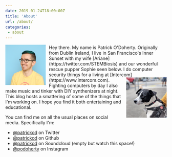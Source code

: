 ```yaml
--- 
date: 2019-01-24T18:00:00Z
title: 'About'
url: /about/
categories:
 - about
---
```


<img style="float: left; width: 25%; padding-right: 10px;" src="/images/about/me.png" alt="Patrick O'Doherty"/>
Hey there. My name is Patrick O'Doherty. Originally from Dublin Ireland, I live in San Francisco's Inner Sunset with my wife [Ariane](https://twitter.com/STEMBiosis) and our wonderful rescue pupper Sophie seen below. I do computer security things for a living at [Intercom](https://www.intercom.com). <img style="float: right; width: 25%; padding-left: 10px;" src="/images/about/sophie.jpg" alt="Sophie!"/> Fighting computers by day I also make music and tinker with DIY synthenizers at night. This blog hosts a smattering of some of the things that I'm working on. I hope you find it both entertaining and educational. 

You can find me on all the usual places on social media. Specifically I'm: 

  * [@patrickod](https://twitter.com/patrickod) on Twitter
  * [@patrickod](https://github.com/patrickod) on Github
  * [@patrickod](https://soundcloud.com/patrickod) on Soundcloud (empty but watch this space!)
  * [@podoherty](https://instagramu.com/podoherty) on Instagram
  
 
